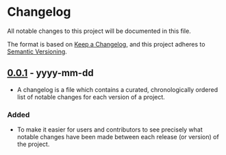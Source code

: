 # Changelog

All notable changes to this project will be documented in this file.

The format is based on [Keep a Changelog](https://keepachangelog.com/en/1.0.0/),
and this project adheres to [Semantic Versioning](https://semver.org/spec/v2.0.0.html).

## [0.0.1] - yyyy-mm-dd
- A changelog is a file which contains a curated, chronologically ordered list of notable changes for each version of a project.

### Added

- To make it easier for users and contributors to see precisely what notable changes have been made between each release (or version) of the project.

<!-- Markdown link dfn's -->
[0.0.1]: https://github.com/klarna-incubator/TODO/releases/tag/v0.0.1
